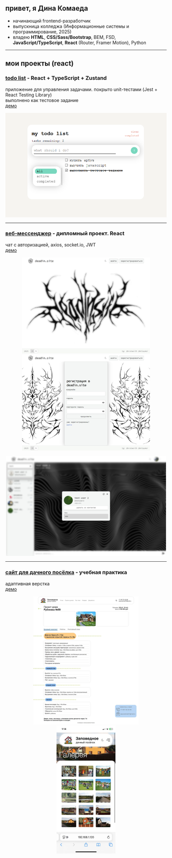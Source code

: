 ## привет, я Дина Комаеда 

- начинающий frontend-разработчик
- выпускница колледжа (Информационные системы и программирование, 2025)
- владею **HTML**, **CSS/Sass/Bootstrap**, BEM, FSD, **JavaScript/TypeScript**, **React** (Router, Framer Motion), Python

---

## мои проекты (react)

### [todo list](https://github.com/1nkte1/todo-list) - React + TypeScript + Zustand
приложение для управления задачами. покрыто unit-тестами (Jest + React Testing Library)  
выполнено как тестовое задание  
[демо](https://inktels-todo-list.vercel.app)
  
![todo list](https://github.com/1nkte1/todo-list/blob/master/assets/preview.png)

---

### [веб-мессенджер](https://github.com/2klaymor/web-messenger) - дипломный проект. React 
чат с авторизацией, axios, socket.io, JWT  
[демо](https://deadinsite.vercel.app)

<p align="center">
  <img src="./assets/start.jpeg" width="400"/>
  <img src="./assets/signup.jpeg" width="400"/>
</p>
<p align="center">
  <img src="./assets/modal.jpeg" width="500"/>
</p>

---

### [сайт для дачного посёлка](https://github.com/Kristina-112/Website_selo) - учебная практика
адаптивная верстка  
[демо](https://zapovendoe.vercel.app)

<p align="center">
  <img src="./assets/description.jpg" height="400"/>
  <img src="./assets/gallery.jpg" height="400"/>
</p>

